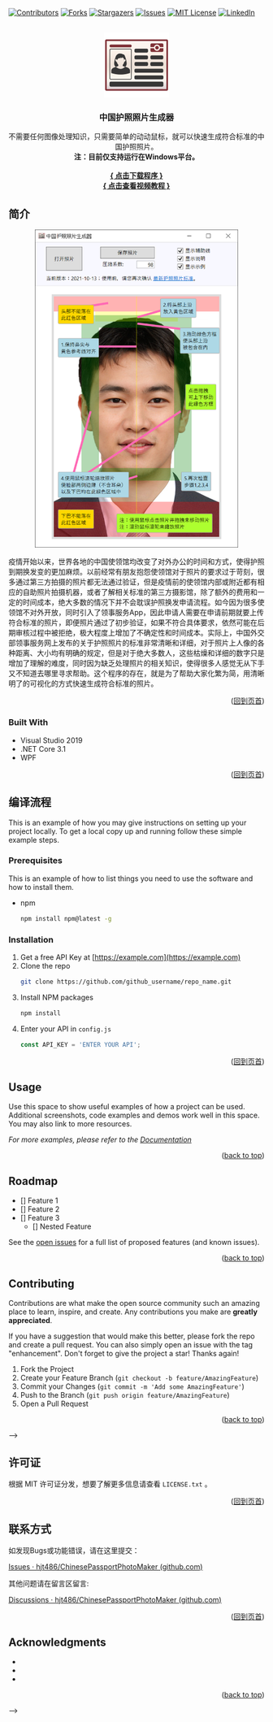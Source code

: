 <div id="top"></div>
<!--
*** Thanks for checking out the Best-README-Template. If you have a suggestion
*** that would make this better, please fork the repo and create a pull request
*** or simply open an issue with the tag "enhancement".
*** Don't forget to give the project a star!
*** Thanks again! Now go create something AMAZING! :D
-->



<!-- PROJECT SHIELDS -->
<!--
*** I'm using markdown "reference style" links for readability.
*** Reference links are enclosed in brackets [ ] instead of parentheses ( ).
*** See the bottom of this document for the declaration of the reference variables
*** for contributors-url, forks-url, etc. This is an optional, concise syntax you may use.
*** https://www.markdownguide.org/basic-syntax/#reference-style-links
-->
[![Contributors][contributors-shield]][contributors-url]
[![Forks][forks-shield]][forks-url]
[![Stargazers][stars-shield]][stars-url]
[![Issues][issues-shield]][issues-url]
[![MIT License][license-shield]][license-url]
[![LinkedIn][linkedin-shield]][linkedin-url]



<!-- PROJECT LOGO -->
<br />
<div align="center">
  <a href="https://github.com/hjt486/ChinesePassportPhotoMaker">
    <img src="graphics/icon.png" alt="Logo" width="128" height="128">
  </a>

<h3 align="center">中国护照照片生成器</h3>

  <p align="center">
    不需要任何图像处理知识，只需要简单的动动鼠标，就可以快速生成符合标准的中国护照照片。
    <br />
    <strong>注：目前仅支持运行在Windows平台。</strong>
    <br />
    <br />
    <a href="https://github.com/hjt486/ChinesePassportPhotoMaker/blob/main/build/%E4%B8%AD%E5%9B%BD%E6%8A%A4%E7%85%A7%E7%85%A7%E7%89%87%E7%94%9F%E6%88%90%E5%99%A8.zip"><strong>{ 点击下载程序 }</strong></a>
    <br />
    <a href="https://www.youtube.com/watch?v=Q86svYysahA"><strong>{ 点击查看视频教程 }</strong></a>
    <!--
    <br />
    <a href="https://github.com/github_username/repo_name"><strong>Explore the docs »</strong></a>
    <br />
    <br />
    <a href="https://github.com/github_username/repo_name">View Demo</a>
    ·
    <a href="https://github.com/github_username/repo_name/issues">Report Bug</a>
    ·
    <a href="https://github.com/github_username/repo_name/issues">Request Feature</a>
	-->
  </p>

</div>


<!-- ABOUT THE PROJECT -->
## 简介
<div align="center">
    <a href="https://github.com/hjt486/ChinesePassportPhotoMaker">
        <img src="graphics/screenshot.png" alt="程序界面预览" width="400"">
    </a>
</div>

疫情开始以来，世界各地的中国使领馆均改变了对外办公的时间和方式，使得护照到期换发变的更加麻烦。以前经常有朋友抱怨使领馆对于照片的要求过于苛刻，很多通过第三方拍摄的照片都无法通过验证，但是疫情前的使领馆内部或附近都有相应的自助照片拍摄机器，或者了解相关标准的第三方摄影馆，除了额外的费用和一定的时间成本，绝大多数的情况下并不会耽误护照换发申请流程。如今因为很多使领馆不对外开放，同时引入了领事服务App，因此申请人需要在申请前期就要上传符合标准的照片，即便照片通过了初步验证，如果不符合具体要求，依然可能在后期审核过程中被拒绝，极大程度上增加了不确定性和时间成本。实际上，中国外交部领事服务网上发布的关于护照照片的标准非常清晰和详细，对于照片上人像的各种距离、大小均有明确的规定，但是对于绝大多数人，这些枯燥和详细的数字只是增加了理解的难度，同时因为缺乏处理照片的相关知识，使得很多人感觉无从下手又不知道去哪里寻求帮助。这个程序的存在，就是为了帮助大家化繁为简，用清晰明了的可视化的方式快速生成符合标准的照片。

<p align="right">(<a href="#top">回到页首</a>)</p>

### Built With

* Visual Studio 2019
* .NET Core 3.1
* WPF

<p align="right">(<a href="#top">回到页首</a>)</p>

<div>
<!--
<!-- GETTING STARTED -->

## 编译流程

This is an example of how you may give instructions on setting up your project locally.
To get a local copy up and running follow these simple example steps.

### Prerequisites

This is an example of how to list things you need to use the software and how to install them.
* npm
  ```sh
  npm install npm@latest -g
  ```

### Installation

1. Get a free API Key at [https://example.com](https://example.com)
2. Clone the repo
   ```sh
   git clone https://github.com/github_username/repo_name.git
   ```
3. Install NPM packages
   ```sh
   npm install
   ```
4. Enter your API in `config.js`
   ```js
   const API_KEY = 'ENTER YOUR API';
   ```

<p align="right">(<a href="#top">回到页首</a>)</p>



<!-- USAGE EXAMPLES -->
## Usage

Use this space to show useful examples of how a project can be used. Additional screenshots, code examples and demos work well in this space. You may also link to more resources.

_For more examples, please refer to the [Documentation](https://example.com)_

<p align="right">(<a href="#top">back to top</a>)</p>



<!-- ROADMAP -->
## Roadmap

- [] Feature 1
- [] Feature 2
- [] Feature 3
    - [] Nested Feature

See the [open issues](https://github.com/github_username/repo_name/issues) for a full list of proposed features (and known issues).

<p align="right">(<a href="#top">back to top</a>)</p>



<!-- CONTRIBUTING -->
## Contributing

Contributions are what make the open source community such an amazing place to learn, inspire, and create. Any contributions you make are **greatly appreciated**.

If you have a suggestion that would make this better, please fork the repo and create a pull request. You can also simply open an issue with the tag "enhancement".
Don't forget to give the project a star! Thanks again!

1. Fork the Project
2. Create your Feature Branch (`git checkout -b feature/AmazingFeature`)
3. Commit your Changes (`git commit -m 'Add some AmazingFeature'`)
4. Push to the Branch (`git push origin feature/AmazingFeature`)
5. Open a Pull Request

<p align="right">(<a href="#top">back to top</a>)</p>

-->
</div>
<!-- LICENSE -->

## 许可证

根据 MIT 许可证分发，想要了解更多信息请查看 `LICENSE.txt` 。

<p align="right">(<a href="#top">回到页首</a>)</p>

<!-- CONTACT -->

## 联系方式

如发现Bugs或功能错误，请在这里提交：

[Issues · hjt486/ChinesePassportPhotoMaker (github.com)](https://github.com/hjt486/ChinesePassportPhotoMaker/issues)

其他问题请在留言区留言: 

[Discussions · hjt486/ChinesePassportPhotoMaker (github.com)](https://github.com/hjt486/ChinesePassportPhotoMaker/discussions)

<p align="right">(<a href="#top">回到页首</a>)</p>

<div>
<!--
<!-- ACKNOWLEDGMENTS -->

## Acknowledgments

* []()
* []()
* []()

<p align="right">(<a href="#top">back to top</a>)</p>



<!-- MARKDOWN LINKS & IMAGES -->
<!-- https://www.markdownguide.org/basic-syntax/#reference-style-links -->
[contributors-shield]: https://img.shields.io/github/contributors/github_username/repo_name.svg?style=for-the-badge
[contributors-url]: https://github.com/github_username/repo_name/graphs/contributors
[forks-shield]: https://img.shields.io/github/forks/github_username/repo_name.svg?style=for-the-badge
[forks-url]: https://github.com/github_username/repo_name/network/members
[stars-shield]: https://img.shields.io/github/stars/github_username/repo_name.svg?style=for-the-badge
[stars-url]: https://github.com/github_username/repo_name/stargazers
[issues-shield]: https://img.shields.io/github/issues/github_username/repo_name.svg?style=for-the-badge
[issues-url]: https://github.com/github_username/repo_name/issues
[license-shield]: https://img.shields.io/github/license/github_username/repo_name.svg?style=for-the-badge
[license-url]: https://github.com/github_username/repo_name/blob/master/LICENSE.txt
[linkedin-shield]: https://img.shields.io/badge/-LinkedIn-black.svg?style=for-the-badge&logo=linkedin&colorB=555
[linkedin-url]: https://linkedin.com/in/linkedin_username
[product-screenshot]: images/screenshot.png
-->
</div>